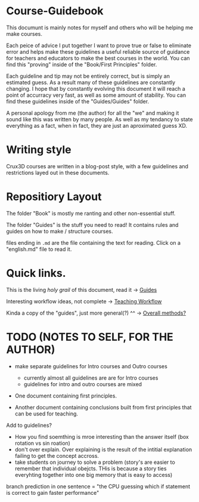# Course-Guidebook
This documunt is mainly notes for myself and others who will be helping me make courses.

Each peice of advice I put together I want to prove true or false to eliminate error and helps make these guidelines a useful reliable source of guidance for teachers and educators to make the best courses in the world. You can find this "proving" inside of the "Book/First Principles" folder.

Each guideline and tip may not be entirely correct, but is simply an estimated guess. As a result many of these guidelines are constantly changing. I hope that by constantly evolving this document it will reach a point of accurracy very fast, as well as some amount of stability. You can find these guidelines inside of the "Guides/Guides" folder.

A personal apology from me (the author) for all the "we" and making it sound like this was written by many people. As well as my tendancy to state everything as a fact, when in fact, they are just an aproximated guess XD.

# Writing style
Crux3D courses are written in a blog-post style, with a few guidelines and restrictions layed out in these documents.

# Repositiory Layout
The folder "Book" is mostly me ranting and other non-essential stuff.

The folder "Guides" is the stuff you need to read! It contains rules and guides on how to make / structure courses.

files ending in `.md` are the file containing the text for reading. Click on a "english.md" file to read it.

# Quick links.
This is the living *holy grail* of this document, read it -> [Guides](https://github.com/PaperPrototype/Course-Guidebook/blob/main/Guides/Guides/english.md)

Interesting workflow ideas, not complete -> [Teaching Workflow](https://github.com/PaperPrototype/Course-Guidebook/blob/main/Guides/Teaching%20Workflow/english.md)

Kinda a copy of the "guides", just more general(?) ^^ -> [Overall methods?](https://github.com/PaperPrototype/Course-Guidebook/blob/main/Guides/Overall/english.md)

# TODO (NOTES TO SELF, FOR THE AUTHOR)
- make separate guidelines for Intro courses and Outro courses
    - currently almost all guidelines are are for Intro courses
    - guidelines for intro and outro courses are mixed

- One document containing first principles.
- Another document containing conclusions built from first principles that can be used for teaching.

Add to guidelines?
- How you find soemthing is mroe interesting than the answer itself (box rotation vs sin roation)
- don't over explain. Over explaining is the result of the intitial explanation failing to get the concept accross.
- take students on journey to solve a problem (story's are easier to remember that individual obejcts. THis is because a story ties everyhting together into one big memory that is easy to access)

branch prediction in one sentence = "the CPU guessing which if statement is correct to gain faster performance"
